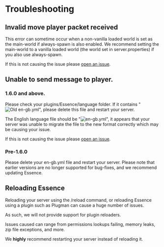 # Troubleshooting

## Invalid move player packet received
This error can sometime occur when a non-vanilla loaded world is set as the main-world if always-spawn is also enabled.
We recommend setting the main-world to a vanilla loaded world (the world set in server.properties) if you also use always-spawn.

If this is not causing the issue please [open an issue](https://github.com/lewmc/essence/issues).

## Unable to send message to player.

### 1.6.0 and above.
Please check your plugins/Essence/language folder. If it contains "![Old en-gb.yml](en-gb-old.yml.png)", please delete this file and restart your server.

The English language file should be "![en-gb.yml](en-gb.yml.png)", it appears that your server was unable to migrate the file to the new format correctly which may be causing your issue.

If this is not causing the issue please [open an issue](https://github.com/lewmc/essence/issues).

### Pre-1.6.0
Please delete your en-gb.yml file and restart your server.
Please note that earlier versions are no longer supported for bug-fixes, and we recommend updating Essence.

## Reloading Essence
Reloading your server using the /reload command, or reloading Essence using a plugin such as Plugman can cause a huge number of issues.

As such, we will not provide support for plugin reloaders.

Issues caused can range from permissions lookups failing, memory leaks, zip file exceptions, and more.

We **highly** recommend restarting your server instead of reloading it.